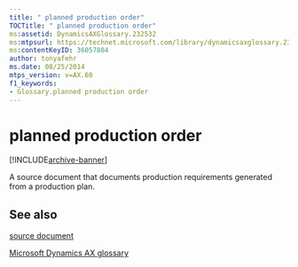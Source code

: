 ```yaml
---
title: " planned production order"
TOCTitle: " planned production order"
ms:assetid: DynamicsAXGlossary.232532
ms:mtpsurl: https://technet.microsoft.com/library/dynamicsaxglossary.232532(v=AX.60)
ms:contentKeyID: 36057804
author: tonyafehr
ms.date: 08/25/2014
mtps_version: v=AX.60
f1_keywords:
- Glossary.planned production order
---
```


# planned production order


[!INCLUDE[archive-banner](includes/archive-banner.md)]

A source document that documents production requirements generated from a production plan.

## See also

[source document](source-document.md)

[Microsoft Dynamics AX glossary](glossary/microsoft-dynamics-ax-glossary.md)

  


